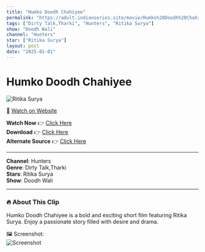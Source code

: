 ```yaml
---
title: "Humko Doodh Chahiyee"
permalink: "https://adult.indianseries.site/movie/Humko%20Doodh%20Chahiyee"
tags: ["Dirty Talk,Tharki", "Hunters", "Ritika Surya"]
show: "Doodh Wali"
channel: "Hunters"
star: ["Ritika Surya"]
layout: post
date: "2025-01-01"
---
```


# Humko Doodh Chahiyee

![Ritika Surya](https://shorts.desisins.com/wp-content/uploads/2024/04/Humko-Doodh-Chahiyee-Doodhwali-Hunters-DesiSins.com_.jpg)

🔗 [Watch on Website](https://adult.indianseries.site/movie/Humko%20Doodh%20Chahiyee)

**Watch Now** 👉 [Click Here](https://adult.indianseries.site/movie/Humko%20Doodh%20Chahiyee)  
**Download** 👉 [Click Here](https://adult.indianseries.site/movie/Humko%20Doodh%20Chahiyee)  
**Alternate Source** 👉 [Click Here](https://adult.indianseries.site/movie/Humko%20Doodh%20Chahiyee)

---

**Channel**: Hunters  
**Genre**: Dirty Talk,Tharki  
**Stars**: Ritika Surya  
**Show**: Doodh Wali

---

### 🔥 About This Clip

Humko Doodh Chahiyee is a bold and exciting short film featuring Ritika Surya. Enjoy a passionate story filled with desire and drama.
 
🖼️ Screenshot:  
![Screenshot](https://shorts.desisins.com/wp-content/uploads/2024/04/Humko-Doodh-Chahiyee-Doodhwali-Hunters-DesiSins.com_.jpg)
